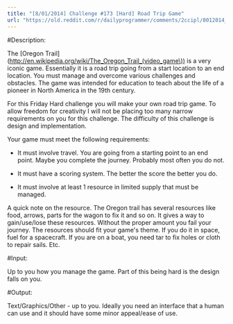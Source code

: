 ```yaml
---
title: "[8/01/2014] Challenge #173 [Hard] Road Trip Game"
url: "https://old.reddit.com/r/dailyprogrammer/comments/2ccipl/8012014_challenge_173_hard_road_trip_game/"
---
```


#Description:

The [Oregon Trail] (http://en.wikipedia.org/wiki/The_Oregon_Trail_(video_game\)) is a very iconic game. Essentially it is a road trip going from a start location to an end location. You must manage and overcome various challenges and obstacles. The game was intended for education to teach about the life of a pioneer in North America in the 19th century.

For this Friday Hard challenge you will make your own road trip game. To allow freedom for creativity I will not be placing too many narrow requirements on you for this challenge. The difficulty of this challenge is design and implementation.

Your game must meet the following requirements:

* It must involve travel. You are going from a starting point to an end point. Maybe you complete the journey. Probably most often you do not.

* It must have a scoring system. The better the score the better you do.

* It must involve at least 1 resource in limited supply that must be managed.


A quick note on the resource. The Oregon trail has several resources like food, arrows, parts for the wagon to fix it and so on. It gives a way to gain/use/lose these resources. Without the proper amount you fail your journey. The resources should fit your game's theme. If you do it in space, fuel for a spacecraft. If you are on a boat, you need tar to fix holes or cloth to repair sails. Etc.

#Input:

Up to you how you manage the game. Part of this being hard is the design falls on you.

#Output:

Text/Graphics/Other - up to you. Ideally you need an interface that a human can use and it should have some minor appeal/ease of use.

